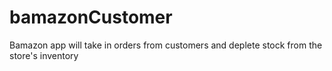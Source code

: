 # bamazonCustomer
Bamazon app will take in orders from customers and deplete stock from the store's inventory

